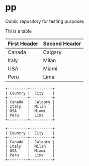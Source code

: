 # pp
Oublic repository for testing purposes

Thi is a table

First Header | Second Header
------------ | -------------
 Canada      |  Calgary
 Italy       |  Milan
 USA         |  Miami
 Peru        |  Lima

    +---------+----------+
    | Country |  City    |
    +---------+----------+
    | Canada  |  Calgary |
    | Italy   |  Milan   |
    | USA     |  Miami   |
    | Peru    |  Lima    |
    +---------+----------+

    +---------+----------+
    | Country |  City    |
    +---------+----------+
    | Canada  |  Calgary |
    | Italy   |  Milan   |
    | USA     |  Miami   |
    | Peru    |  Lima    |
    +---------+----------+
